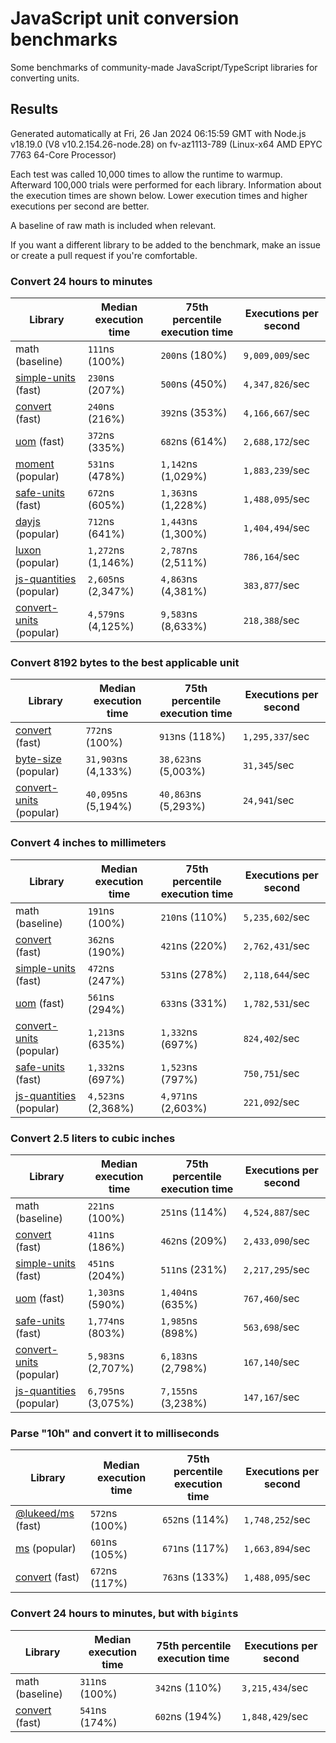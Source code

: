 # JavaScript unit conversion benchmarks

Some benchmarks of community-made JavaScript/TypeScript libraries for converting units.

## Results

<!-- beginblock(results) -->

Generated automatically at Fri, 26 Jan 2024 06:15:59 GMT with Node.js v18.19.0 (V8 v10.2.154.26-node.28) on fv-az1113-789 (Linux-x64 AMD EPYC 7763 64-Core Processor)

Each test was called 10,000 times to allow the runtime to warmup.
Afterward 100,000 trials were performed for each library.
Information about the execution times are shown below.
Lower execution times and higher executions per second are better.

A baseline of raw math is included when relevant.

If you want a different library to be added to the benchmark, make an issue or create a pull request if you're comfortable.

### Convert 24 hours to minutes

| Library                                                            | Median execution time | 75th percentile execution time | Executions per second |
| ------------------------------------------------------------------ | --------------------- | ------------------------------ | --------------------- |
| math (baseline)                                                    | `111`ns (100%)        | `200`ns (180%)                 | `9,009,009`/sec       |
| [simple-units](https://npmjs.com/package/simple-units) (fast)      | `230`ns (207%)        | `500`ns (450%)                 | `4,347,826`/sec       |
| [convert](https://npmjs.com/package/convert) (fast)                | `240`ns (216%)        | `392`ns (353%)                 | `4,166,667`/sec       |
| [uom](https://npmjs.com/package/uom) (fast)                        | `372`ns (335%)        | `682`ns (614%)                 | `2,688,172`/sec       |
| [moment](https://npmjs.com/package/moment) (popular)               | `531`ns (478%)        | `1,142`ns (1,029%)             | `1,883,239`/sec       |
| [safe-units](https://npmjs.com/package/safe-units) (fast)          | `672`ns (605%)        | `1,363`ns (1,228%)             | `1,488,095`/sec       |
| [dayjs](https://npmjs.com/package/dayjs) (popular)                 | `712`ns (641%)        | `1,443`ns (1,300%)             | `1,404,494`/sec       |
| [luxon](https://npmjs.com/package/luxon) (popular)                 | `1,272`ns (1,146%)    | `2,787`ns (2,511%)             | `786,164`/sec         |
| [js-quantities](https://npmjs.com/package/js-quantities) (popular) | `2,605`ns (2,347%)    | `4,863`ns (4,381%)             | `383,877`/sec         |
| [convert-units](https://npmjs.com/package/convert-units) (popular) | `4,579`ns (4,125%)    | `9,583`ns (8,633%)             | `218,388`/sec         |

### Convert 8192 bytes to the best applicable unit

| Library                                                            | Median execution time | 75th percentile execution time | Executions per second |
| ------------------------------------------------------------------ | --------------------- | ------------------------------ | --------------------- |
| [convert](https://npmjs.com/package/convert) (fast)                | `772`ns (100%)        | `913`ns (118%)                 | `1,295,337`/sec       |
| [byte-size](https://npmjs.com/package/byte-size) (popular)         | `31,903`ns (4,133%)   | `38,623`ns (5,003%)            | `31,345`/sec          |
| [convert-units](https://npmjs.com/package/convert-units) (popular) | `40,095`ns (5,194%)   | `40,863`ns (5,293%)            | `24,941`/sec          |

### Convert 4 inches to millimeters

| Library                                                            | Median execution time | 75th percentile execution time | Executions per second |
| ------------------------------------------------------------------ | --------------------- | ------------------------------ | --------------------- |
| math (baseline)                                                    | `191`ns (100%)        | `210`ns (110%)                 | `5,235,602`/sec       |
| [convert](https://npmjs.com/package/convert) (fast)                | `362`ns (190%)        | `421`ns (220%)                 | `2,762,431`/sec       |
| [simple-units](https://npmjs.com/package/simple-units) (fast)      | `472`ns (247%)        | `531`ns (278%)                 | `2,118,644`/sec       |
| [uom](https://npmjs.com/package/uom) (fast)                        | `561`ns (294%)        | `633`ns (331%)                 | `1,782,531`/sec       |
| [convert-units](https://npmjs.com/package/convert-units) (popular) | `1,213`ns (635%)      | `1,332`ns (697%)               | `824,402`/sec         |
| [safe-units](https://npmjs.com/package/safe-units) (fast)          | `1,332`ns (697%)      | `1,523`ns (797%)               | `750,751`/sec         |
| [js-quantities](https://npmjs.com/package/js-quantities) (popular) | `4,523`ns (2,368%)    | `4,971`ns (2,603%)             | `221,092`/sec         |

### Convert 2.5 liters to cubic inches

| Library                                                            | Median execution time | 75th percentile execution time | Executions per second |
| ------------------------------------------------------------------ | --------------------- | ------------------------------ | --------------------- |
| math (baseline)                                                    | `221`ns (100%)        | `251`ns (114%)                 | `4,524,887`/sec       |
| [convert](https://npmjs.com/package/convert) (fast)                | `411`ns (186%)        | `462`ns (209%)                 | `2,433,090`/sec       |
| [simple-units](https://npmjs.com/package/simple-units) (fast)      | `451`ns (204%)        | `511`ns (231%)                 | `2,217,295`/sec       |
| [uom](https://npmjs.com/package/uom) (fast)                        | `1,303`ns (590%)      | `1,404`ns (635%)               | `767,460`/sec         |
| [safe-units](https://npmjs.com/package/safe-units) (fast)          | `1,774`ns (803%)      | `1,985`ns (898%)               | `563,698`/sec         |
| [convert-units](https://npmjs.com/package/convert-units) (popular) | `5,983`ns (2,707%)    | `6,183`ns (2,798%)             | `167,140`/sec         |
| [js-quantities](https://npmjs.com/package/js-quantities) (popular) | `6,795`ns (3,075%)    | `7,155`ns (3,238%)             | `147,167`/sec         |

### Parse "10h" and convert it to milliseconds

| Library                                                   | Median execution time | 75th percentile execution time | Executions per second |
| --------------------------------------------------------- | --------------------- | ------------------------------ | --------------------- |
| [@lukeed/ms](https://npmjs.com/package/@lukeed/ms) (fast) | `572`ns (100%)        | `652`ns (114%)                 | `1,748,252`/sec       |
| [ms](https://npmjs.com/package/ms) (popular)              | `601`ns (105%)        | `671`ns (117%)                 | `1,663,894`/sec       |
| [convert](https://npmjs.com/package/convert) (fast)       | `672`ns (117%)        | `763`ns (133%)                 | `1,488,095`/sec       |

### Convert 24 hours to minutes, but with `bigint`s

| Library                                             | Median execution time | 75th percentile execution time | Executions per second |
| --------------------------------------------------- | --------------------- | ------------------------------ | --------------------- |
| math (baseline)                                     | `311`ns (100%)        | `342`ns (110%)                 | `3,215,434`/sec       |
| [convert](https://npmjs.com/package/convert) (fast) | `541`ns (174%)        | `602`ns (194%)                 | `1,848,429`/sec       |

<!-- endblock(results) -->
